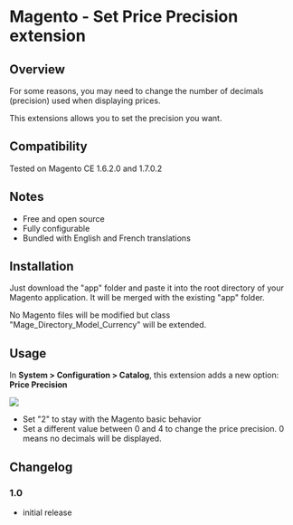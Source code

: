 # Magento - Set Price Precision extension

## Overview
For some reasons, you may need to change the number of decimals (precision) used when displaying prices.

This extensions allows you to set the precision you want.

## Compatibility
Tested on Magento CE 1.6.2.0 and 1.7.0.2

## Notes
* Free and open source
* Fully configurable
* Bundled with English and French translations

## Installation
Just download the "app" folder and paste it into the root directory of your Magento application. It will be merged with the existing "app" folder.

No Magento files will be modified but class "Mage_Directory_Model_Currency" will be extended.

## Usage
In __System > Configuration > Catalog__, this extension adds a new option: __Price Precision__

![](http://2.bp.blogspot.com/-4lObp8MYMhE/UIFNsM6d5ZI/AAAAAAAALM8/_5qEZsH0Q4k/s1600/precision.png)
* Set "2" to stay with the Magento basic behavior
* Set a different value between 0 and 4 to change the price precision. 0 means no decimals will be displayed.

## Changelog
### 1.0
* initial release
